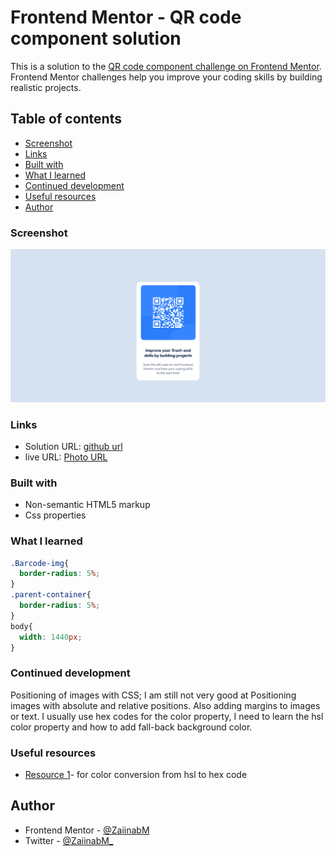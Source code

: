 # Frontend Mentor - QR code component solution

This is a solution to the [QR code component challenge on Frontend Mentor](https://www.frontendmentor.io/challenges/qr-code-component-iux_sIO_H). Frontend Mentor challenges help you improve your coding skills by building realistic projects.

## Table of contents

  - [Screenshot](#screenshot)
  - [Links](#links)
  - [Built with](#built-with)
  - [What I learned](#what-i-learned)
  - [Continued development](#continued-development)
  - [Useful resources](#useful-resources)
- [Author](#author)

### Screenshot

![Screenshot](images/solution%20screenshot.png)

### Links

- Solution URL: [github url](https://github.com/ZaiinabM/QR-code-component.git)
- live URL: [Photo URL](https://github.com/ZaiinabM/QR-code-component/raw/main/images/solution%20screenshot.png)
### Built with

- Non-semantic HTML5 markup
- Css properties


### What I learned

```css
.Barcode-img{
  border-radius: 5%;
}
.parent-container{
  border-radius: 5%;
}
body{
  width: 1440px;
}
```

### Continued development

Positioning of images with CSS; I am still not very good at Positioning images with absolute and relative positions.
Also adding margins to images or text.
I usually use hex codes for the color property, I need to learn the hsl color property and how to add fall-back background color.

### Useful resources

- [Resource 1](https://htmlcolors.com/hsl-to-hex_)- for color conversion from hsl to hex code

## Author

- Frontend Mentor - [@ZaiinabM](https://www.frontendmentor.io/profile/ZaiinabM)
- Twitter - [@ZaiinabM_](https://twitter.com/ZaiinabM_)
